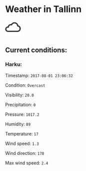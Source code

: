 # Weather in Tallinn 

<img src= 'images/cloud.png' width= '50' /> 

## Current conditions: 

### Harku: 

Timestamp: ``` 2017-08-01 23:06:32 ``` 

Condition: ``` Overcast ``` 

Visibility: ``` 20.0 ``` 

Precipitation: ``` 0 ``` 

Pressure: ``` 1017.2 ``` 

Humidity: ``` 89 ``` 

Temperature: ``` 17 ``` 

Wind speed: ``` 1.3 ``` 

Wind direction: ``` 178 ``` 

Max wind speed: ``` 2.4 ``` 

